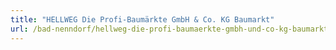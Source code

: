 ```yaml
---
title: "HELLWEG Die Profi-Baumärkte GmbH & Co. KG Baumarkt"
url: /bad-nenndorf/hellweg-die-profi-baumaerkte-gmbh-und-co-kg-baumarkt/
---
```

